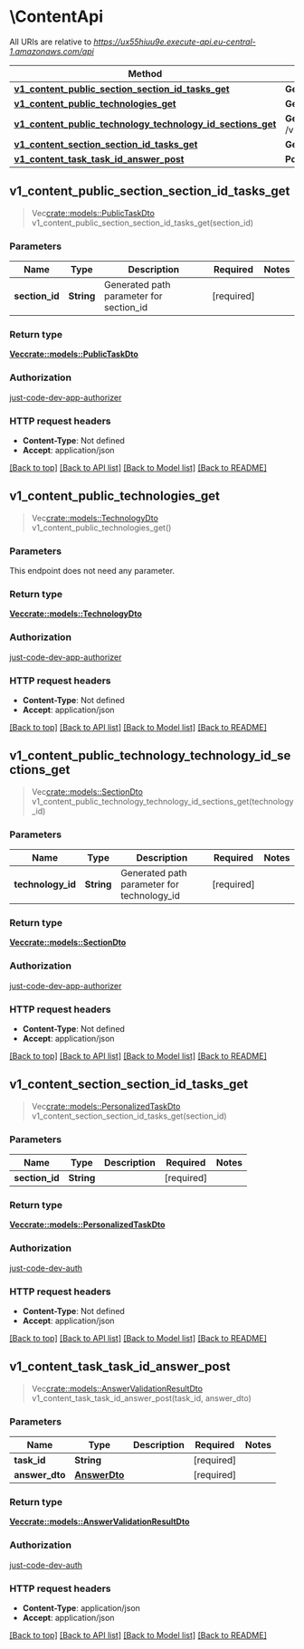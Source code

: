 # \ContentApi

All URIs are relative to *https://ux55hiuu9e.execute-api.eu-central-1.amazonaws.com/api*

Method | HTTP request | Description
------------- | ------------- | -------------
[**v1_content_public_section_section_id_tasks_get**](ContentApi.md#v1_content_public_section_section_id_tasks_get) | **Get** /v1/content/public/section/{section_id}/tasks | 
[**v1_content_public_technologies_get**](ContentApi.md#v1_content_public_technologies_get) | **Get** /v1/content/public/technologies | 
[**v1_content_public_technology_technology_id_sections_get**](ContentApi.md#v1_content_public_technology_technology_id_sections_get) | **Get** /v1/content/public/technology/{technology_id}/sections | 
[**v1_content_section_section_id_tasks_get**](ContentApi.md#v1_content_section_section_id_tasks_get) | **Get** /v1/content/section/{section_id}/tasks | 
[**v1_content_task_task_id_answer_post**](ContentApi.md#v1_content_task_task_id_answer_post) | **Post** /v1/content/task/{task_id}/answer | 



## v1_content_public_section_section_id_tasks_get

> Vec<crate::models::PublicTaskDto> v1_content_public_section_section_id_tasks_get(section_id)


### Parameters


Name | Type | Description  | Required | Notes
------------- | ------------- | ------------- | ------------- | -------------
**section_id** | **String** | Generated path parameter for section_id | [required] |

### Return type

[**Vec<crate::models::PublicTaskDto>**](PublicTaskDto.md)

### Authorization

[just-code-dev-app-authorizer](../README.md#just-code-dev-app-authorizer)

### HTTP request headers

- **Content-Type**: Not defined
- **Accept**: application/json

[[Back to top]](#) [[Back to API list]](../README.md#documentation-for-api-endpoints) [[Back to Model list]](../README.md#documentation-for-models) [[Back to README]](../README.md)


## v1_content_public_technologies_get

> Vec<crate::models::TechnologyDto> v1_content_public_technologies_get()


### Parameters

This endpoint does not need any parameter.

### Return type

[**Vec<crate::models::TechnologyDto>**](TechnologyDto.md)

### Authorization

[just-code-dev-app-authorizer](../README.md#just-code-dev-app-authorizer)

### HTTP request headers

- **Content-Type**: Not defined
- **Accept**: application/json

[[Back to top]](#) [[Back to API list]](../README.md#documentation-for-api-endpoints) [[Back to Model list]](../README.md#documentation-for-models) [[Back to README]](../README.md)


## v1_content_public_technology_technology_id_sections_get

> Vec<crate::models::SectionDto> v1_content_public_technology_technology_id_sections_get(technology_id)


### Parameters


Name | Type | Description  | Required | Notes
------------- | ------------- | ------------- | ------------- | -------------
**technology_id** | **String** | Generated path parameter for technology_id | [required] |

### Return type

[**Vec<crate::models::SectionDto>**](SectionDto.md)

### Authorization

[just-code-dev-app-authorizer](../README.md#just-code-dev-app-authorizer)

### HTTP request headers

- **Content-Type**: Not defined
- **Accept**: application/json

[[Back to top]](#) [[Back to API list]](../README.md#documentation-for-api-endpoints) [[Back to Model list]](../README.md#documentation-for-models) [[Back to README]](../README.md)


## v1_content_section_section_id_tasks_get

> Vec<crate::models::PersonalizedTaskDto> v1_content_section_section_id_tasks_get(section_id)


### Parameters


Name | Type | Description  | Required | Notes
------------- | ------------- | ------------- | ------------- | -------------
**section_id** | **String** |  | [required] |

### Return type

[**Vec<crate::models::PersonalizedTaskDto>**](PersonalizedTaskDto.md)

### Authorization

[just-code-dev-auth](../README.md#just-code-dev-auth)

### HTTP request headers

- **Content-Type**: Not defined
- **Accept**: application/json

[[Back to top]](#) [[Back to API list]](../README.md#documentation-for-api-endpoints) [[Back to Model list]](../README.md#documentation-for-models) [[Back to README]](../README.md)


## v1_content_task_task_id_answer_post

> Vec<crate::models::AnswerValidationResultDto> v1_content_task_task_id_answer_post(task_id, answer_dto)


### Parameters


Name | Type | Description  | Required | Notes
------------- | ------------- | ------------- | ------------- | -------------
**task_id** | **String** |  | [required] |
**answer_dto** | [**AnswerDto**](AnswerDto.md) |  | [required] |

### Return type

[**Vec<crate::models::AnswerValidationResultDto>**](AnswerValidationResultDto.md)

### Authorization

[just-code-dev-auth](../README.md#just-code-dev-auth)

### HTTP request headers

- **Content-Type**: application/json
- **Accept**: application/json

[[Back to top]](#) [[Back to API list]](../README.md#documentation-for-api-endpoints) [[Back to Model list]](../README.md#documentation-for-models) [[Back to README]](../README.md)

